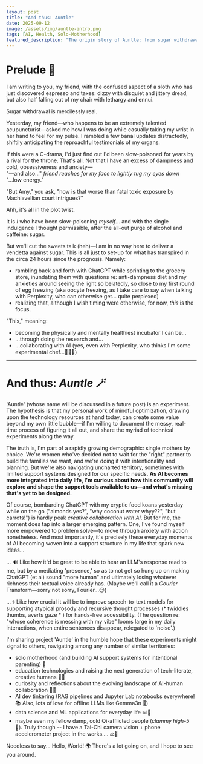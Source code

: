 ```yaml
---
layout: post
title: "And thus: Auntle"
date: 2025-09-12
image: /assets/img/auntle-intro.png
tags: [AI, Health, Solo-Motherhood]
featured_description: "The origin story of Auntle: from sugar withdrawal and pulse readings to building AI tools for solo mothers by choice. Why I'm documenting experiments in human-AI collaboration while preparing for intentional motherhood."
---
```


# Prelude 🎼

I am writing to you, my friend, with the confused aspect of a sloth who has just discovered espresso and taxes: dizzy with disquiet and jittery dread, but also half falling out of my chair with lethargy and ennui.  

Sugar withdrawal is mercilessly real.  

Yesterday, my friend—who happens to be an extremely talented acupuncturist—asked me how I was doing while casually taking my wrist in her hand to feel for my pulse. I rambled a few banal updates distractedly, shiftily anticipating the reproachful testimonials of my organs.  

If this were a C-drama, I'd just find out I'd been slow-poisoned for years by a rival for the throne. That's all. 
Not that I have an excess of dampness and cold, obsessiveness and anxiety—  
"—and also..." *friend reaches for my face to lightly tug my eyes down*  
"...low energy."  

"But Amy," you ask, "how is that worse than fatal toxic exposure by Machiavellian court intrigues?"  

Ahh, it's all in the plot twist.  

It is *I* who have been slow-poisoning *myself*... and with the single indulgence I thought permissible, after the all-out purge of alcohol and caffeine: sugar.  

But we'll cut the sweets talk (heh)—I am in no way here to deliver a vendetta against sugar. This is all just to set-up for what has transpired in the circa 24 hours since the prognosis. Namely:  

- rambling back and forth with ChatGPT while sprinting to the grocery store, inundating them with questions re: anti-dampness diet and my anxieties around seeing the light so belatedly, so close to my first round of egg freezing (aka oocyte freezing, as I take care to say when talking with Perplexity, who can otherwise get... quite perplexed)  
- realizing that, although I wish timing were otherwise, for now, *this* is the focus.  

"This," meaning:  

- becoming the physically and mentally healthiest incubator I can be...  
- ...through doing the research and...  
- ...collaborating with AI (yes, even with Perplexity, who thinks I'm some experimental chef...🍳🧊🤔)  

---

# And thus: *Auntle* 🪄

'Auntle' (whose name will be discussed in a future post) is an experiment. The hypothesis is that my personal work of mindful optimization, drawing upon the technology resources at hand today, can create some value beyond my own little bubble—if I'm willing to document the messy, real-time process of figuring it all out, and share the myriad of technical experiments along the way.  

The truth is, I'm part of a rapidly growing demographic: single mothers by choice. We're women who've decided not to wait for the "right" partner to build the families we want, and we're doing it with intentionality and planning. But we're also navigating uncharted territory, sometimes with limited support systems designed for our specific needs. **As AI becomes more integrated into daily life, I'm curious about how this community will explore and shape the support tools available to us—and what's missing that's yet to be designed.**  

Of course, bombarding ChatGPT with my cryptic food koans yesterday while on the go ("almonds yes?", "why coconut water whyy??", "but carrots!") is hardly peak *creative collaboration with AI*. But for me, the moment does tap into a larger emerging pattern. One, I've found myself more empowered to problem solve—to move through anxiety with action nonetheless. And most importantly, it's precisely these everyday moments of AI becoming woven into a support structure in my life that spark new ideas...  

... 🔊 Like how it'd be great to be able to hear an LLM's response read to me, but by a mediating 'presence,' so as to not get so hung up on making ChatGPT (et al) sound "more human" and ultimately losing whatever richness their textual voice already has. (Maybe we'll call it a *Courier* Transform—sorry not sorry, Fourier...😏)  

... 🌀 Like how crucial it will be to improve speech-to-text models for supporting atypical prosody and recursive thought processes (* twiddles thumbs, averts gaze * ) for hands-free accessibility. (The question re: "whose coherence is messing with my vibe" looms large in my daily interactions, when entire sentences disappear, relegated to 'noise'.)

I'm sharing project 'Auntle' in the humble hope that these experiments might signal to others, navigating among any number of similar territories:  

- solo motherhood (and building AI support systems for intentional parenting) 👶
- education technologies and raising the next generation of tech-literate, creative humans 🧠✨
- curiosity and reflections about the evolving landscape of AI-human collaboration 🤖🤝
- AI dev tinkering (RAG pipelines and Jupyter Lab notebooks everywhere! 📚 Also, lots of love for offline LLMs like Gemma3n 🫶) 
- data science and ML applications for everyday life 📊🔬
- maybe even my fellow damp, cold Qi-afflicted people (*clammy high-5* 🙌). Truly though -- I have a Tai-Chi camera vision + phone accelerometer project in the works.... ⚖️📱

Needless to say... Hello, World! 🌍 There's a lot going on, and I hope to see you around.
